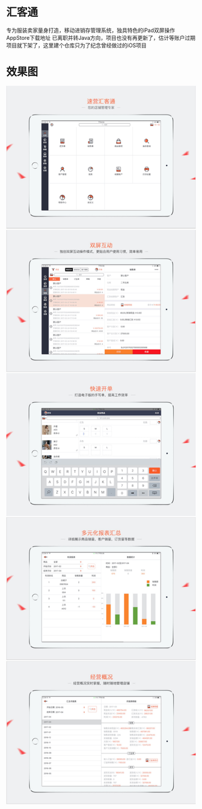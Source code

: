 # 汇客通
专为服装卖家量身打造，移动进销存管理系统，独具特色的iPad双屏操作  
AppStore下载地址
已离职并转Java方向，项目也没有再更新了，估计等账户过期项目就下架了，这里建个仓库只为了纪念曾经做过的iOS项目
# 效果图
![1](/images/1.png)
![2](/images/2.png)
![3](/images/3.png)
![4](/images/4.png)
![5](/images/5.png)
